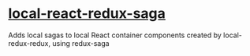 # [local-react-redux-saga](https://github.com/HansDP/local-react-redux-saga)

Adds local sagas to local React container components created by local-redux-redux, using redux-saga
